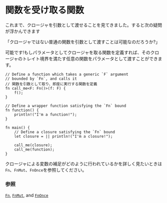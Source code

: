 <!--
# Input functions
-->
# 関数を受け取る関数

<!--
Since closures may be used as arguments, you might wonder if the same can be said
about functions. And indeed they can! If you declare a function that takes a
closure as parameter, then any function that satisfies the trait bound of that
closure can be passed as a parameter.
-->
これまで、クロージャを引数として渡せることを見てきました。すると次の疑問が浮かんできます

「クロージャではない普通の関数を引数として渡すことは可能なのだろうか?」

可能です!もしパラメータとしてクロージャを取る関数を定義すれば、そのクロージャのトレイト境界を満たす任意の関数をパラメータとして渡すことができます。

```rust,editable
// Define a function which takes a generic `F` argument
// bounded by `Fn`, and calls it
// 関数を引数として取り、即座に実行する関数を定義
fn call_me<F: Fn()>(f: F) {
    f();
}

// Define a wrapper function satisfying the `Fn` bound
fn function() {
    println!("I'm a function!");
}

fn main() {
    // Define a closure satisfying the `Fn` bound
    let closure = || println!("I'm a closure!");

    call_me(closure);
    call_me(function);
}
```

<!--
As an additional note, the `Fn`, `FnMut`, and `FnOnce` `traits` dictate how
a closure captures variables from the enclosing scope.
-->
クロージャによる変数の補足がどのように行われているかを詳しく見たいときは`Fn`、`FnMut`、`FnOnce`を参照してください。

<!--
### See also:
-->
### 参照

[`Fn`][fn], [`FnMut`][fn_mut], and [`FnOnce`][fn_once]

[fn]: https://doc.rust-lang.org/std/ops/trait.Fn.html
[fn_mut]: https://doc.rust-lang.org/std/ops/trait.FnMut.html
[fn_once]: https://doc.rust-lang.org/std/ops/trait.FnOnce.html
